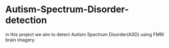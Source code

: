 # Autism-Spectrum-Disorder-detection
in this project we aim to detect Autism Spectrum Disorder(ASD) using FMRI brain imagery.
